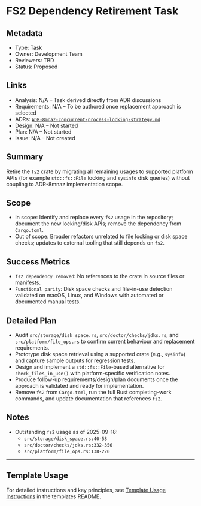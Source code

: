 # FS2 Dependency Retirement Task

## Metadata

- Type: Task
- Owner: Development Team
- Reviewers: TBD
- Status: Proposed

## Links

- Analysis: N/A – Task derived directly from ADR discussions
- Requirements: N/A – To be authored once replacement approach is selected
- ADRs: [`ADR-8mnaz-concurrent-process-locking-strategy.md`](../../adr/ADR-8mnaz-concurrent-process-locking-strategy.md)
- Design: N/A – Not started
- Plan: N/A – Not started
- Issue: N/A – Not created

## Summary

Retire the `fs2` crate by migrating all remaining usages to supported platform APIs (for example `std::fs::File` locking and `sysinfo` disk queries) without coupling to ADR-8mnaz implementation scope.

## Scope

- In scope: Identify and replace every `fs2` usage in the repository; document the new locking/disk APIs; remove the dependency from `Cargo.toml`.
- Out of scope: Broader refactors unrelated to file locking or disk space checks; updates to external tooling that still depends on `fs2`.

## Success Metrics

- `fs2 dependency removed`: No references to the crate in source files or manifests.
- `Functional parity`: Disk space checks and file-in-use detection validated on macOS, Linux, and Windows with automated or documented manual tests.

## Detailed Plan

- Audit `src/storage/disk_space.rs`, `src/doctor/checks/jdks.rs`, and `src/platform/file_ops.rs` to confirm current behaviour and replacement requirements.
- Prototype disk space retrieval using a supported crate (e.g., `sysinfo`) and capture sample outputs for regression tests.
- Design and implement a `std::fs::File`-based alternative for `check_files_in_use()` with platform-specific verification notes.
- Produce follow-up requirements/design/plan documents once the approach is validated and ready for implementation.
- Remove `fs2` from `Cargo.toml`, run the full Rust completing-work commands, and update documentation that references `fs2`.

## Notes

- Outstanding `fs2` usage as of 2025-09-18:
  - `src/storage/disk_space.rs:40-58`
  - `src/doctor/checks/jdks.rs:332-356`
  - `src/platform/file_ops.rs:138-220`

---

## Template Usage

For detailed instructions and key principles, see [Template Usage Instructions](../../templates/README.md#task-template-taskmd) in the templates README.

